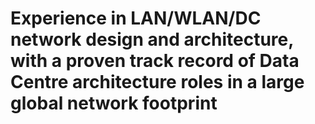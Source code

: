 # Experience in LAN/WLAN/DC network design and architecture, with a proven track record of Data Centre architecture roles in a large global network footprint

